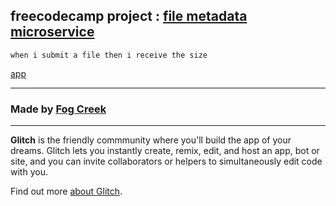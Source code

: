 


## freecodecamp project :  [file metadata microservice](https://www.freecodecamp.org/challenges/file-metadata-microservice)

 ` when i submit a file then i receive the size `

  [app](https://fc-microdata.glitch.me/)

----
### Made by [Fog Creek](https://fogcreek.com/)
-------------------
**Glitch** is the friendly commmunity where you'll build the app of your dreams. Glitch lets you instantly create, remix, edit, and host an app, bot or site, and you can invite collaborators or helpers to simultaneously edit code with you.

Find out more [about Glitch](https://glitch.com/about).

